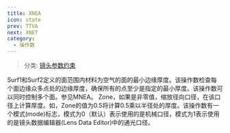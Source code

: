 ```yaml
---
title: XNEA
icon: state
prev: TTVA
next: XNET
category:
  - 操作数
---
```


> 分类: [镜头参数约束](/hb/operands/130/871/  "Zemax 操作数 镜头参数约束")

Surf1和Surf2定义的面范围内材料为空气的面的最小边缘厚度。该操作数检查每个面边缘众多点处的边缘厚度，确保所有的点至少是指定的最小厚度。该操作数可以同时控制多个面。参见MNEA。 
Zone，如果是非零值，缩放径向口径，在该口径上计算厚度。如，Zone的值为0.5将计算0.5乘以半径处的厚度。该操作数有一个模式(mode)标志，模式为0（默认）表示使用的是机械口径，模式为1表示使用的是镜头数据编辑器(Lens Data Editor)中的通光口径。